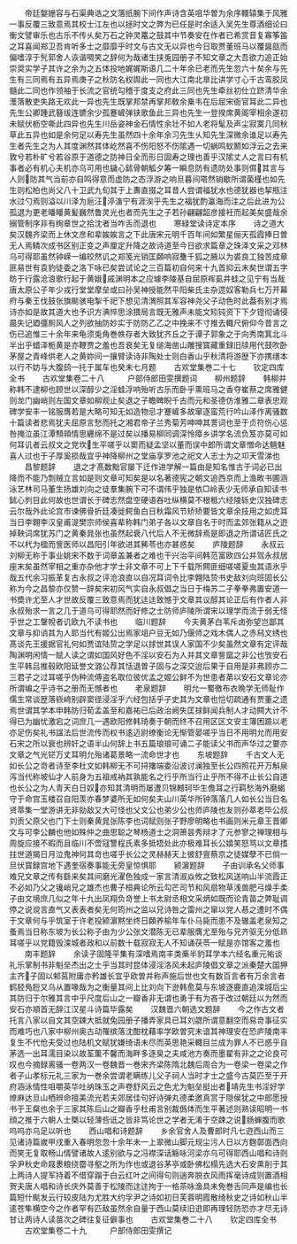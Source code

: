 <!-- { "loadSidebar": true } -->
　　帝廷媻姗容与石渠典诰之文落纸腕下间作声诗含英咀华曽为余序轘辕集于风雅一事反覆三致意焉其校士江左也以拯时文之弊为已任是时余适入吴先生尊酒细论曰衡文譬审乐也古乐不传乆矣万石之钟灵鼍之鼓其中节奏安在作者已希赏音复寡筝笛之耳喜闻郑卫吾肯听多士之靡靡乎时文与古文无以异也今日取贾董班马以覆醤瓿而偏嗜淳于髠郭舍人诙谐啁笑之辞何为哉诸生挟兎园册子不知文章之大吾欲力追正始崇奨实学子其许之余为之五体投地娓娓斯语几二十年余已老而先生忽六十矣余与先生有三同焉有五异焉庚子之秋防名权舆此一同也大江南北臯比讲学寸心千古鸾胶凤髓此二同也作领袖于长流之官统勾稽于度支之府此三同也先生牵丝初仕立跻清华余濩落散吏失路无欢此一异也先生既掌邦禁再掌邦敎余乗韦在后屈宋衙官耳此二异也先生公卿踵武簮绂连镳余少孤蹇嵼弹铗歌鱼此三异也先生一登揆席黄阁宰相余遂初未赋伏枥空嘶此四异也先生川岳姿神金石情性余壮不如人老将髦及声尘寂寞几同秋草此五异也如是余何足以寿先生虽然四十余年余习先生乆知先生深微余谁足以寿先生者先生之为人其度渊然其体屹然喜不伤阳怒不伤隂遇一切蜗鸣蚁鬭如浮云之去来敦兮若朴旷兮若谷原于道德之防神日全而形日固寿之理也善乎汉隂丈人之言曰有机事者必有机心夫机亦乌可用也鐬心鉥骨朝觚夕筹一瞬息防有遗防处事则儑其言与人则防其气当前亦自鸣得意而虚防之态浮游之响旦暮间嗒然销歇所谓菌槿也如先生则松柏也尚父八十卫武九旬其于上夀直掇之耳昔人尝谓福犹水也德犹器也挈瓶注水过勺焉则溢以川泽为巵汪渟滀宁有涯涘乎先生之福犹酌瀛海而注之后此进为公孤退为更老皤皤黄髪巍然鲁灵光也者而先生之子若孙翩翩韶彦接衽而起美矣盛哉余搦管制序非有绚章世之拾沈者当咋舌而退也
　　寒緑堂读诗定本序
　　诗之道大矣汉魏齐梁而上休文彦和辈娭娭言之下此唐宋元明千百年间如繁星俪天孤霞捧日曽无人焉鳞次成书区别正变之声厘定升降之故诗道至今日欲求篇章之珠泽文采之邓林乌可得耶虽然钟嵘一编皎然讥之郑笺光销匡頥响寂雧千狐之腋以为裘良工独苦成章匪易世有袁豹徒委之洛下咏已矣尝试论之三百篇初自何来十九首抑云末矣世谓五字昉于行露沧浪歌行起于黄娥戚渊明本之应璩李陵基自屈原裈虱井蛙之见宁有当哉唐太原公子年少戎行堂堂摩垒或曰孙吴神授能然平阳柴氏主杂遝奴客勒兵七万开幕府与秦王伐鼓张旗颷骇电掣千祀下想见清渭照其军容神尧父子动色时此葢有别才焉诗亦如是故其道大也予识方淟悴思涂猥局言既无雅声未能文矧钝资下下夕镫彻诵侵晨失记廼彊厠风人之列欲抽防妙实于防防乙乙之中挽来不寸推去輙尺俯仰今昔言之伤已追惟三十余年来龟须兎角巻帙存者大致犹齐丘之于谭子郭象之于向秀南箕北斗半出乎蜡泽栀黄是亦鞭贾之羞也吾衰矣无复缒海凿山雕搜寳藏重録旧牍用代鼓吹卧茅屋之青峰供老人之黄妳间一攘臂读诗非陶处士则白香山乎秋清将游歴下亦携缮本以行不妨与大腹鸱托于属车也癸未七月题
　　古欢堂集巻二十七
　　钦定四库全书
　　古欢堂集卷二十八　　　户部侍郎田雯撰题词
　　柳州题辞
　　韩柳并称韩不逮柳也顾世以深醇少之淫蛙浮响殆听古乐而卧乎熏班马之香夺崔蔡之席雅健则龙门幽峭则左国文章如柳观止矣退之子瞻睥睨千古而元和圣德仿淮雅二章表忠观碑学安丰一铭服膺若是大略可知无如造物忌才蹇嵼多故窜逐蛮荒行吟山泽作离骚数十篇读者悲焉犹夫屈原言愁而托之湘君帝子兰秀菊芳呻呻其詈词也至于贞符伤心惩咎掩泣虽江潭顦顇情思纒绵不是过矣以播易柳同调深怜瘴乡讲学名流负笈亦莫可如何耳讥者云叔文之党坎生平嗟乎以窦而疑孟坚以董而误中郎所谓文章憎命达魑魅喜人过也于子厚奚损哉宜乎神降柳州之堂庙享罗池之祀文人志士为之卭天雪涕也
　　昌黎题辞
　　退之才髙数黜官屡下迁作进学解一篇由是知名惟古于词必已出降而不能乃剽贼立言如是则文章可知矣是以名著德宪之朝文追西京而上渔畋书圃涵泳艺林司马董生扬雄刘向之徒羣集腕下可不谓伟乎独是依□岭表少无师承自知读书鉥心刿目此何故也世谓长于碑志然盘空硬语吞吐纵横莫不根秪六经陵轹史汉独碑志云尔哉外此论宫市谏佛骨折廷凑徙鳄鱼白日秋霜风节矫矫要皆文章余技用之如虎耳当日李翺李汉皇甫湜樊宗师侯喜辈称韩门弟子各以文章自名于时而孟郊张籍从之逰掉鞅词席犹苏门之黄秦晁张也虽然起衰八代后人不无微辞焉是即退之所谓诘匠氏之不以杙为楹而訾医师以昌阳引年欲进其豨苓也亦甚惑矣
　　庐陵题辞
　　永叔云刘柳无称于事业姚宋不数于词章盖兼者之难也干兴治平间韩范富欧四公并驾永叔居座末矣虽然宰相之重亦杂他才学士非文章不可上下千载所闗匪细嗟嗟夏虫其语氷乎哉五代余习振革复古永叔之评沧浪直以自况耳词令比李翺陆贽书史敌刘向班固长公称为今之昌黎亦仅赞一辞矣宋初风气实自永叔倡之当日于梅苏二子拳拳弗置安道一书奬许尤至人才世故反覆三致意焉而犹迬迬致憾于文章其议醇其论正后有作者人非永叔殆求一言之几于道乌可得耶然而好修之士防师庐陵所谓宋以理学而流于弱无怪乎世之工鞶帨者讥欧九不读书也
　　临川题辞
　　今夫黄茅白苇斥卤弥望岂鄙其文章与抑诮其为人耶当代有姬公出焉家俎户豆无如乃偃师之戏木偶人之赤舄文绣也髙谈先王援据官礼何如贾谊陆贽之学足以捄世其误人家国不少矣虽然文章有定评哉陶渊明闲情一赋人读之谓如国风好色不淫以安石为人并其文章訾窳之非公也攷安石生平韩吕推毂欧阳延誉文潞公荐其恬退曽子固与之深交迨后果于自用是非弗顾亦二三君子之过耳嗟乎伪种流傅盗名取位彼优孟之姬公鲜不为世患者苐以安石文章论亦所谓编之乎诗书之册而无憾者也
　　老泉题辞
　　明允一蜀徼布衣晩学无师耻作儒生常谈歴落嵚﨑别辟窦径浸淫乎六经包括乎子史其为文章也恺切疏通有贾董之遗焉世谓其学本申韩防归荀孟盖至和嘉祐已后政治阙失匡捄鲜闻兵制人才动闗大计不得已为幽忧激宕之词庶几一遇欧阳修韩琦奏于朝而终不召用区区文安主簿困踬以老亦足伤矣礼书諡法后世流传而权书逺迈尉缭衡论无惭管晏嗟乎当日不用明允而用安石宋之所以衰也辨奸之语半山何辞上书五篇琅琅可诵二子能读父书而声华过之要亦文章之气光铓万丈耳明允殆诸葛景略一流命世才也
　　东坡题辞
　　千古文人无如长公之竒者诗至李杜文如韩柳无不可挦撦端委沿波讨澜独至长公四照花开万斛泉泻当代称坡仙才人前身为五祖戒衲其孰能名之行乎所当行止乎所不得不止长公自道也长公之为人青天白日奴亦知其清明而屡遭贝锦轗轲毕生儋耳之行羁愁海外磨蝎守于命宫玉楼召自阳羡亦春梦婆所无如何矣夫山川英华所钟落落几人如长公当日名贤萃集一堂游讲无非勍敌又大可怪也父文公也弟少公也师庐陵也友则孙萃老毕公叔刘贡父原父也门下士则秦黄晁张陈李也词赋则张子野廖明略也书画则米元章王晋卿文与可李公麟也他如殊仲之曲思聪之琴杨道士之洞箫昙秀辩才了元参寥之禅理相与周旋应接不暇而且临川不啻冦讐程氏素多抵牾处此亦极难耳长公嬉笑怒骂以文章搘拄世道揭日月泣鬼神何其竒也嗟乎长公之灵赫赫天上彼舒亶蔡京之徒媒孽不已倘一旦伏寳録宫地下遇奎宿奏事能无旁皇惊惧耶
　　颍濵题辞
　　子由训承名父师事难兄文章之传有繇来矣其间磨光濯色独成一家言清淑焱攸之致松风送响山半流霞正不必如乃父之镵峭兄之雄杰也曹子桓典论所云勾芒司节和风扇物草浅兽肥弓燥手柔子由文境庶几似之年十九出凤翔负竒誉上书太尉丞相文采炳如既而论青苗之弊耻调停之说谠言直气又表表者矣无何筠州之监以兄诗咎之雷州之窜以党人惎之遭时不偶于文章何与乎筑室于许老投颍濵黙坐终日頥养榆年车仆马毙而患不及辙盖老泉知之蚤焉当日称东坡为长公称子由为少公张文潜陈无已辈服膺尤至殆与兄齐驱无分低昻耳嗟乎以党籍毁滦城者政和以前数十载寂寂无人不知诵茯苓一赋是亦馆客之羞也
　　南丰题辞
　　余读子固隆平集有深嗜焉南丰类槀半豹耳学本六经名重元祐谈礼乐掌制书非魁垒杰出之士乎当其时昆体浸淫洛风未起庐陵倡文章之派秦楚大国狎主齐子固以邾莒附庸亦矜雄长宜乎欧曽并称声施后世也文有数百言者有万余言者鹤胫鳬脰又乌从置喙哉为之衡量其间上比刘向下逊韩愈莫与东坡逐鹿直追滦城后尘其防归于尔雅其言中乎尺度后山之一瓣香非无谓也勇于有为吝于改过朝廷以为然而安石亦頫首无辞江汉星斗诗篇毕露矣
　　汉魏晋六朝选文题辞
　　今之作古文者托言八家以自文其空踈大抵就兔园册子播弄家具已耳刘勰所谓意翻空而易竒事征实而难巧也八家中柳州奥古动罹摈落沈酣枕藉率学欧曽究未谙其神理安在恐庐陵南丰复生不代伧夫受过也陆机文赋犹嫌绮语未尽而英思艳采輙目兰成为罪人不已惑乎自茅选一出耳濡目染以故荃薫不馨而海畔多逐臭之夫咸池方奏而墨翟有非之之论良可叹也今摘録离骚一卷两汉一卷魏晋一巻宋齐梁陈隋北魏后周合为一卷梁一卷梁之作者子山孝标元礼三家为一巻余尝谓老瞒练儿父子祠人当时才士之盛今古莫匹至于开府涵泳情性咀嚼英华吐纳珠玉之声卷舒风云之色尤为魁垒挺出者靖先生书淫好学燎麻达旦山栖辨命擅美流光若夫郊居佳句好诗弹丸德柔邀真赏于隠侯犹之中郎愿授书于王粲也余于三家其陈后山之瓣香乎杜甫言别裁僞体而生平著述则熟读昭明一书顔之推于六朝人士槩以轻薄呰诋之皆非笃论世之学者无淆于空踈之说肠蝉腹而歌呜呜亦乌足以听也
　　西山唱和诗题辞
　　乡余官舍人及曹郎时凡七逰西山而三见诸诗篇嵗甲戌重入春明忽忽十余年未一上翠微山脚元规尘污人日以方麴鄣面西向而笑无复取畅山情譬诸故人逺别欲与之冯襟深话觞咏河梁亦乌可得耶西山唱和诗则孚尹秋史命屐褁粮绕霤寻壑之所为作也或退谷茅亭或卧佛松榻先选大石安熏削于其上两诗人提军持着不借穿蹋于白云红叶之间得句则遄奔脱衣风雨挥毫诗成则置酒相贺夫唐人唱和诗长庆外莫善于松陵而迬迬拘于一格茶咏渔具未免巻舌同声是编也长篇短什颷发云行较皮陆为尤胜大约孚尹之诗如初日芙蓉明霞散绮秋史之诗如秋山半逺苍隼横空今之作者罕有匹敌虽然余自量于西山莫续旧逰即再理轻防恐亦才尽无诗甘让两诗人读苗次之碑往复征僻事也
　　古欢堂集巻二十八
　　钦定四库全书
　　古欢堂集卷二十九　　　户部侍郎田雯撰记
